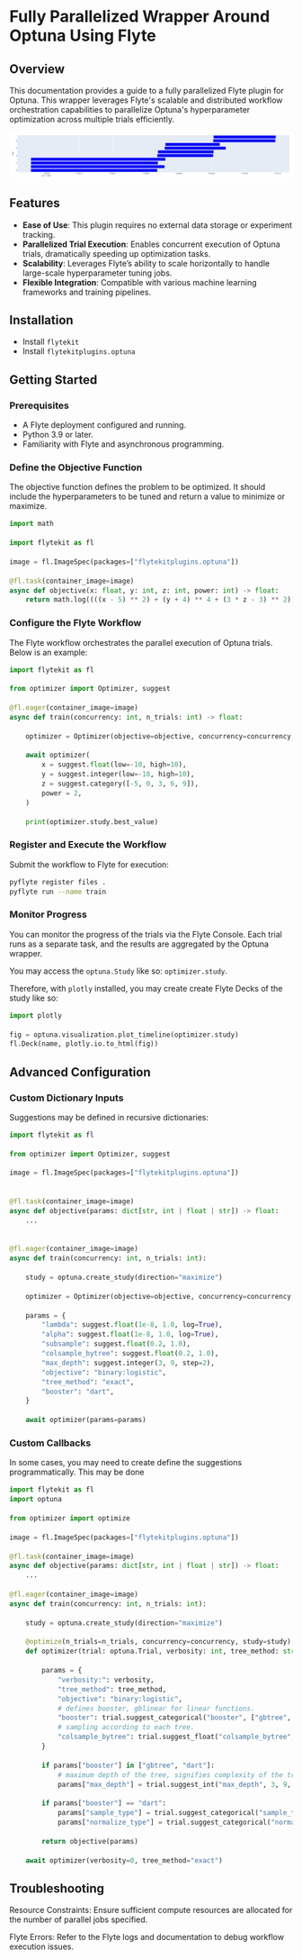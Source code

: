 # Fully Parallelized Wrapper Around Optuna Using Flyte

## Overview

This documentation provides a guide to a fully parallelized Flyte plugin for Optuna. This wrapper leverages Flyte's scalable and distributed workflow orchestration capabilities to parallelize Optuna's hyperparameter optimization across multiple trials efficiently.

![Timeline](timeline.png)


## Features

- **Ease of Use**: This plugin requires no external data storage or experiment tracking.
- **Parallelized Trial Execution**: Enables concurrent execution of Optuna trials, dramatically speeding up optimization tasks.
- **Scalability**: Leverages Flyte’s ability to scale horizontally to handle large-scale hyperparameter tuning jobs.
- **Flexible Integration**: Compatible with various machine learning frameworks and training pipelines.

## Installation

- Install `flytekit`
- Install `flytekitplugins.optuna`

## Getting Started

### Prerequisites

- A Flyte deployment configured and running.
- Python 3.9 or later.
- Familiarity with Flyte and asynchronous programming.

### Define the Objective Function

The objective function defines the problem to be optimized. It should include the hyperparameters to be tuned and return a value to minimize or maximize.

```python
import math

import flytekit as fl

image = fl.ImageSpec(packages=["flytekitplugins.optuna"])

@fl.task(container_image=image)
async def objective(x: float, y: int, z: int, power: int) -> float:
    return math.log((((x - 5) ** 2) + (y + 4) ** 4 + (3 * z - 3) ** 2)) ** power

```

### Configure the Flyte Workflow

The Flyte workflow orchestrates the parallel execution of Optuna trials. Below is an example:

```python
import flytekit as fl

from optimizer import Optimizer, suggest

@fl.eager(container_image=image)
async def train(concurrency: int, n_trials: int) -> float:

    optimizer = Optimizer(objective=objective, concurrency=concurrency, n_trials=n_trials)

    await optimizer(
        x = suggest.float(low=-10, high=10),
        y = suggest.integer(low=-10, high=10),
        z = suggest.category([-5, 0, 3, 6, 9]),
        power = 2,
    )

    print(optimizer.study.best_value)

```

### Register and Execute the Workflow

Submit the workflow to Flyte for execution:

```bash
pyflyte register files .
pyflyte run --name train
```

### Monitor Progress

You can monitor the progress of the trials via the Flyte Console. Each trial runs as a separate task, and the results are aggregated by the Optuna wrapper.

You may access the `optuna.Study` like so: `optimizer.study`.

Therefore, with `plotly` installed, you may create create Flyte Decks of the study like so:

```python
import plotly

fig = optuna.visualization.plot_timeline(optimizer.study)
fl.Deck(name, plotly.io.to_html(fig))
```

## Advanced Configuration

### Custom Dictionary Inputs

Suggestions may be defined in recursive dictionaries:

```python
import flytekit as fl

from optimizer import Optimizer, suggest

image = fl.ImageSpec(packages=["flytekitplugins.optuna"])


@fl.task(container_image=image)
async def objective(params: dict[str, int | float | str]) -> float:
    ...


@fl.eager(container_image=image)
async def train(concurrency: int, n_trials: int):

    study = optuna.create_study(direction="maximize")

    optimizer = Optimizer(objective=objective, concurrency=concurrency, n_trials=n_trials, study=study)

    params = {
        "lambda": suggest.float(1e-8, 1.0, log=True),
        "alpha": suggest.float(1e-8, 1.0, log=True),
        "subsample": suggest.float(0.2, 1.0),
        "colsample_bytree": suggest.float(0.2, 1.0),
        "max_depth": suggest.integer(3, 9, step=2),
        "objective": "binary:logistic",
        "tree_method": "exact",
        "booster": "dart",
    }

    await optimizer(params=params)
```

### Custom Callbacks

In some cases, you may need to create define the suggestions programmatically. This may be done 

```python
import flytekit as fl
import optuna

from optimizer import optimize

image = fl.ImageSpec(packages=["flytekitplugins.optuna"])

@fl.task(container_image=image)
async def objective(params: dict[str, int | float | str]) -> float:
    ...

@fl.eager(container_image=image)
async def train(concurrency: int, n_trials: int):
    
    study = optuna.create_study(direction="maximize")
    
    @optimize(n_trials=n_trials, concurrency=concurrency, study=study)
    def optimizer(trial: optuna.Trial, verbosity: int, tree_method: str):

        params = {
            "verbosity:": verbosity,
            "tree_method": tree_method,
            "objective": "binary:logistic",
            # defines booster, gblinear for linear functions.
            "booster": trial.suggest_categorical("booster", ["gbtree", "gblinear", "dart"]),
            # sampling according to each tree.
            "colsample_bytree": trial.suggest_float("colsample_bytree", 0.2, 1.0),
        }

        if params["booster"] in ["gbtree", "dart"]:
            # maximum depth of the tree, signifies complexity of the tree.
            params["max_depth"] = trial.suggest_int("max_depth", 3, 9, step=2)

        if params["booster"] == "dart":
            params["sample_type"] = trial.suggest_categorical("sample_type", ["uniform", "weighted"])
            params["normalize_type"] = trial.suggest_categorical("normalize_type", ["tree", "forest"])

        return objective(params)

    await optimizer(verbosity=0, tree_method="exact")
```

## Troubleshooting

Resource Constraints: Ensure sufficient compute resources are allocated for the number of parallel jobs specified.

Flyte Errors: Refer to the Flyte logs and documentation to debug workflow execution issues.